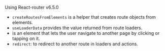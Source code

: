 Using React-router v6.5.0

-   `createRoutesFromElements` is a helper that creates route objects from <Route> elements.
-   `useLoaderData` provides the value returned from route loaders.
-   <Link> is an element that lets the user navigate to another page by clicking or tapping on it.
-   `redirect`: to redirect to another route in loaders and actions.
